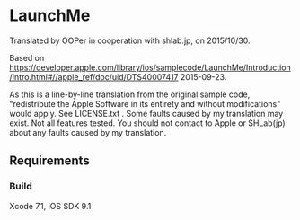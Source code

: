 # LaunchMe

Translated by OOPer in cooperation with shlab.jp, on 2015/10/30.

Based on
<https://developer.apple.com/library/ios/samplecode/LaunchMe/Introduction/Intro.html#//apple_ref/doc/uid/DTS40007417>
2015-09-23.

As this is a line-by-line translation from the original sample code, "redistribute the Apple Software in its entirety and without modifications" would apply. See LICENSE.txt .
Some faults caused by my translation may exist. Not all features tested.
You should not contact to Apple or SHLab(jp) about any faults caused by my translation.

## Requirements

### Build

Xcode 7.1, iOS SDK 9.1
